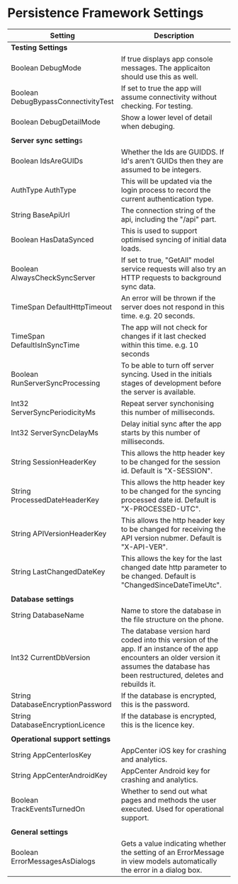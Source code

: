 # Persistence Framework Settings

|Setting|Description|
|-------|-----------|
|**__Testing Settings__**| |
| Boolean DebugMode |If true displays app console messages. The applicaiton should use this as well.|
| Boolean DebugBypassConnectivityTest |If set to true the app will assume connectivity without checking. For testing.|
| Boolean DebugDetailMode |Show a lower level of detail when debuging.|
 | | |
|**Server sync setting**s| |
| Boolean IdsAreGUIDs |Whether the Ids are GUIDDS. If Id's aren't GUIDs then they are assumed to be integers.|
| AuthType AuthType |This will be updated via the login process to record the current authentication type.|
| String BaseApiUrl |The connection string of the api, including the "/api" part.|
| Boolean HasDataSynced |This is used to support optimised syncing of initial data loads.|
| Boolean AlwaysCheckSyncServer |If set to true, "GetAll" model service requests will also try an HTTP requests to background sync data.|
| TimeSpan DefaultHttpTimeout |An error will be thrown if the server does not respond in this time. e.g. 20 seconds.|
| TimeSpan DefaultIsInSyncTime |The app will not check for changes if it last checked within this time. e.g. 10 seconds|
| Boolean RunServerSyncProcessing |To be able to turn off server syncing. Used in the initials stages of development before the server is available.|
| Int32 ServerSyncPeriodicityMs |Repeat server synchonising this number of milliseconds.|
| Int32 ServerSyncDelayMs |Delay initial sync after the app starts by this number of milliseconds.|
| String SessionHeaderKey |This allows the http header key to be changed for the session id. Default is "X-SESSION".|
| String ProcessedDateHeaderKey  |This allows the http header key to be changed for the syncing processed date id. Default is "X-PROCESSED-UTC".|
| String APIVersionHeaderKey |This allows the http header key to be changed for receiving the API version nubmer. Default is "X-API-VER".|
| String LastChangedDateKey  |This allows the key for the last changed date http parameter to be changed. Default is "ChangedSinceDateTimeUtc".|
 | | |
|**Database settings**| |
| String DatabaseName |Name to store the database in the file structure on the phone.|
| Int32 CurrentDbVersion |The database version hard coded into this version of the app. If an instance of the app encounters an older version it assumes the database has been restructured, deletes and rebuilds it.|
| String DatabaseEncryptionPassword |If the database is encrypted, this is the password.|
| String DatabaseEncryptionLicence |If the database is encrypted, this is the licence key.|
 | | |
|**Operational support settings**|  |
| String AppCenterIosKey  |AppCenter iOS key for crashing and analytics.|
| String AppCenterAndroidKey |AppCenter Android key for crashing and analytics.|
| Boolean TrackEventsTurnedOn |Whether to send out what pages and methods the user executed. Used for operational support.|
| | |
|**General settings** | |
| Boolean ErrorMessagesAsDialogs |Gets a value indicating whether the setting of an ErrorMessage in view models automatically the error in a dialog box.|

